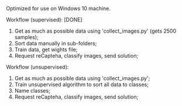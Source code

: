 Optimized for use on Windows 10 machine.  
  
Workflow (supervised): [DONE]  
1. Get as much as possible data using 'collect_images.py' (gets 2500 samples);  
2. Sort data manually in sub-folders;  
3. Train data, get wights file;  
4. Request reCapteha, classify images, send solution;  
  
Workflow (unsupervised):  
1. Get as much as possible data using 'collect_images.py';  
2. Train unsupervised algorithm to sort all data to classes;  
3. Name classes;  
4. Request reCapteha, classify images, send solution;  